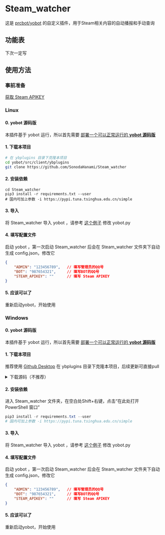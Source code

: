 # Steam_watcher
这是 [prcbot/yobot](https://github.com/pcrbot/yobot) 的自定义插件，用于Steam相关内容的自动播报和手动查询

## 功能表
下次一定写


## 使用方法

### 事前准备

[获取 Steam APIKEY](https://steamcommunity.com/dev/apikey)

### Linux

#### 0. yobot 源码版

本插件基于 yobot 运行，所以首先需要 [部署一个可以正常运行的 **yobot 源码版**](https://yobot.win/install/Linux-gocqhttp/)

#### 1. 下载本项目

```sh
# 在 ybplugins 目录下克隆本项目
cd yobot/src/client/ybplugins
git clone https://github.com/SonodaHanami/Steam_watcher
```

#### 2. 安装依赖
```
cd Steam_watcher
pip3 install -r requirements.txt --user
# 国内可加上参数 -i https://pypi.tuna.tsinghua.edu.cn/simple
```

#### 3. 导入

将 Steam_watcher 导入 yobot ，请参考 [这个例子](https://github.com/SonodaHanami/yobot/commit/80b5857ca722cf6221b40b369ac3375059b8b0b6) 修改 yobot.py

#### 4. 填写配置文件

启动 yobot ，第一次启动 Steam_watcher 后会在 Steam_watcher 文件夹下自动生成 config.json，修改它
```json
{
    "ADMIN": "123456789",   // 填写管理员的QQ号
    "BOT": "987654321",     // 填写BOT的QQ号
    "STEAM_APIKEY": ""      // 填写 Steam APIKEY
}
```

#### 5. 应该可以了

重新启动yobot，开始使用

### Windows

#### 0. yobot 源码版

本插件基于 yobot 运行，所以首先需要 [部署一个可以正常运行的 **yobot 源码版**](https://yobot.win/install/Windows-yobot/)

#### 1. 下载本项目

推荐使用 [Github Desktop](https://desktop.github.com/) 在 ybplugins 目录下克隆本项目，后续更新可直接pull

<details>
  <summary>下载源码（不推荐）</summary>
  下载 https://github.com/SonodaHanami/Steam_watcher/archive/refs/heads/master.zip ，将整个 Steam_watcher 文件夹解压到 ybplugins 目录下
</details>

#### 2. 安装依赖
进入 Steam_watcher 文件夹，在空白处Shift+右键，点击“在此处打开 PowerShell 窗口”
```PowerShell
pip3 install -r requirements.txt --user
# 国内可加上参数 -i https://pypi.tuna.tsinghua.edu.cn/simple
```

#### 3. 导入

将 Steam_watcher 导入 yobot ，请参考 [这个例子](https://github.com/SonodaHanami/yobot/commit/80b5857ca722cf6221b40b369ac3375059b8b0b6) 修改 yobot.py

#### 4. 填写配置文件

启动 yobot ，第一次启动 Steam_watcher 后会在 Steam_watcher 文件夹下自动生成 config.json，修改它
```json
{
    "ADMIN": "123456789",   // 填写管理员的QQ号
    "BOT": "987654321",     // 填写BOT的QQ号
    "STEAM_APIKEY": ""      // 填写 Steam APIKEY
}
```

#### 5. 应该可以了

重新启动yobot，开始使用
